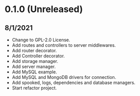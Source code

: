# 0.1.0 (Unreleased)

## 8/1/2021

- Change to GPL-2.0 License.
- Add routes and controllers to server middlewares.
- Add router decorator.
- Add Controller decorator.
- Add storage manager.
- Add server manager.
- Add MySQL example.
- Add MySQL and MongoDB drivers for connection.
- Add spooked, logs, dependencies and database managers.
- Start refactor project.
